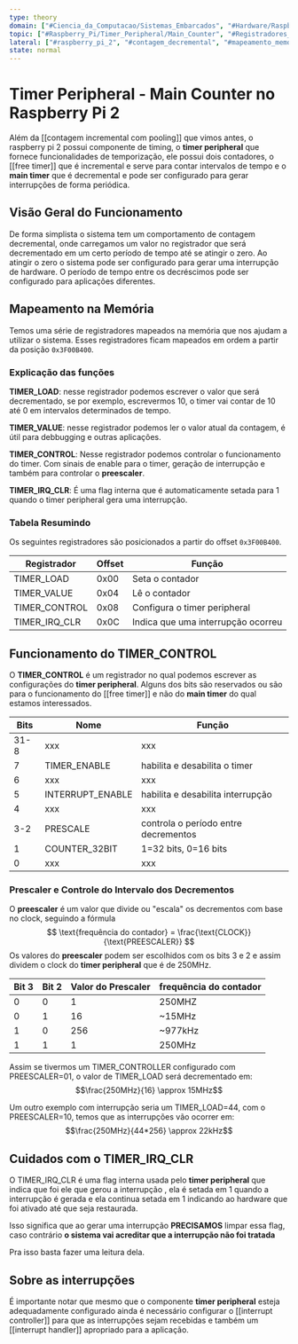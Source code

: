```yaml
---
type: theory
domain: ["#Ciencia_da_Computacao/Sistemas_Embarcados", "#Hardware/Raspberry_Pi"]
topic: ["#Raspberry_Pi/Timer_Peripheral/Main_Counter", "#Registradores_Hardware", "#Interrupcoes_Hardware"]
lateral: ["#raspberry_pi_2", "#contagem_decremental", "#mapeamento_memoria", "#prescaler", "#timer_load", "#timer_value", "#timer_control", "#timer_irq_clr", "#clock_250mhz"]
state: normal
---
```


# Timer Peripheral - Main Counter no Raspberry Pi 2
Além da [[contagem incremental com pooling]] que vimos antes, o raspberry pi 2 possui componente de timing, o **timer peripheral** que fornece funcionalidades de temporização, ele possui dois contadores, o [[free timer]] que é incremental e serve para contar intervalos de tempo e o **main timer** que é decremental e pode ser configurado para gerar interrupções de forma periódica.

## Visão Geral do Funcionamento

De forma simplista o sistema tem um comportamento de contagem decremental, onde carregamos um valor no registrador que será decrementado em um certo período de tempo até se atingir o zero. Ao atingir o zero o sistema pode ser configurado para gerar uma interrupção de hardware. O período de tempo entre os decréscimos pode ser configurado para aplicações diferentes.

## Mapeamento na Memória
Temos uma série de registradores mapeados na memória que nos ajudam a utilizar o sistema. Esses registradores ficam mapeados em ordem a partir da posição `0x3F00B400`.

### Explicação das funções

**TIMER_LOAD**: nesse registrador podemos escrever o valor que será decrementado, se por exemplo, escrevermos 10, o timer vai contar de 10 até 0 em intervalos determinados de tempo.

**TIMER_VALUE**: nesse registrador podemos ler o valor atual da contagem, é útil para debbugging e outras aplicações.

**TIMER_CONTROL**: Nesse registrador podemos controlar o funcionamento do timer. Com sinais de enable para o timer, geração de interrupção e também para controlar o **preescaler**.

**TIMER_IRQ_CLR**: É uma flag interna que é automaticamente setada para 1 quando o timer peripheral gera uma interrupção.

### Tabela Resumindo
Os seguintes registradores são posicionados a partir do offset `0x3F00B400`.

| Registrador   | Offset | Função                             |
| ------------- | ------ | ---------------------------------- |
| TIMER_LOAD    | 0x00   | Seta o contador                    |
| TIMER_VALUE   | 0x04   | Lê o contador                      |
| TIMER_CONTROL | 0x08   | Configura o timer peripheral       |
| TIMER_IRQ_CLR | 0x0C   | Indica que uma interrupção ocorreu |
## Funcionamento do TIMER_CONTROL
O **TIMER_CONTROL** é um registrador no qual podemos escrever as configurações do **timer peripheral**. Alguns dos bits são reservados ou são para o funcionamento do [[free timer]] e não do **main timer** do qual estamos interessados.

| Bits | Nome             | Função                               |
| ---- | ---------------- | ------------------------------------ |
| 31-8 | xxx              | xxx                                  |
| 7    | TIMER_ENABLE     | habilita e desabilita o timer        |
| 6    | xxx              | xxx                                  |
| 5    | INTERRUPT_ENABLE | habilita e desabilita interrupção    |
| 4    | xxx              | xxx                                  |
| 3-2  | PRESCALE         | controla o período entre decrementos |
| 1    | COUNTER_32BIT    | 1=32 bits, 0=16 bits                 |
| 0    | xxx              | xxx                                  |
### Prescaler e Controle do Intervalo dos Decrementos
O **preescaler** é um valor que divide ou "escala" os decrementos com base no clock, seguindo a fórmula
$$
\text{frequência do contador} = \frac{\text{CLOCK}}{\text{PREESCALER}}
$$
Os valores do **preescaler** podem ser escolhidos com os bits 3 e 2 e assim dividem o clock do **timer peripheral** que é de 250MHz.

| Bit 3 | Bit 2 | Valor do Prescaler | frequência do contador |
| ----- | ----- | ------------------ | ---------------------- |
| 0     | 0     | 1                  | 250MHZ                 |
| 0     | 1     | 16                 | ~15MHz                 |
| 1     | 0     | 256                | ~977kHz                |
| 1     | 1     | 1                  | 250MHz                 |

Assim se tivermos um TIMER_CONTROLLER configurado com PREESCALER=01, o valor de TIMER_LOAD será decrementado em: 
$$\frac{250MHz}{16}  \approx 15MHz$$

Um outro exemplo com interrupção seria um TIMER_LOAD=44, com o PREESCALER=10, temos que as interrupções vão ocorrer em:
$$\frac{250MHz}{44*256} \approx 22kHz$$
## Cuidados com o TIMER_IRQ_CLR
O TIMER_IRQ_CLR é uma flag interna usada pelo **timer peripheral** que indica que foi ele que gerou a interrupção , ela é setada em 1 quando a interrupção é gerada e ela continua setada em 1 indicando ao hardware que foi ativado até que seja restaurada. 

Isso significa que ao gerar uma interrupção **PRECISAMOS** limpar essa flag, caso contrário **o sistema vai acreditar que a interrupção não foi tratada** 

Pra isso basta fazer uma leitura dela.
## Sobre as interrupções
É importante notar que mesmo que o componente **timer peripheral** esteja adequadamente configurado ainda é necessário configurar o [[interrupt controller]] para que as interrupções sejam recebidas e também um [[interrupt handler]] apropriado para a aplicação.